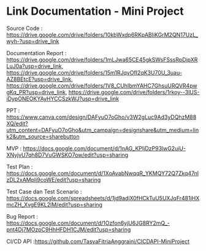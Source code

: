 # Link Documentation - Mini Project

Source Code : https://drive.google.com/drive/folders/10kbWxdp6RKpABIiKGrM2QN17UzL_wyh-?usp=drive_link

Documentation Report : https://drive.google.com/drive/folders/1mLJwa65CE45gkSWsFSssRpDipXRLuJ0a?usp=drive_link, https://drive.google.com/drive/folders/15m1RJqyOfI2qK3U70U_3uau-AZ8BEtcE?usp=drive_link, https://drive.google.com/drive/folders/1V8_CUhIbmYAHC7GhsuURQVR4pwgKq_PR?usp=drive_link, https://drive.google.com/drive/folders/1rkoy--3lUS-iDypONEOKYAyHYCCSzkWJ?usp=drive_link 

PPT : https://www.canva.com/design/DAFyuO7oGho/v3W2gLuc9Ad3yDQhzM88XQ/edit?utm_content=DAFyuO7oGho&utm_campaign=designshare&utm_medium=link2&utm_source=sharebutton

MVP : https://docs.google.com/document/d/1nAG_KPIjDzP93lwG2uiU-XNyjvU7qh8D7VuGWSKO7ow/edit?usp=sharing 

Test Plan : https://docs.google.com/document/d/1XoAvabNwqqR_YKMQY72Q7Zkq47nlzDL2xAMpli9coWE/edit?usp=sharing

Test Case dan Test Scenario : https://docs.google.com/spreadsheets/d/1jd9adjX0fHCkTuU5UXJqFr481jHXmcZH_XvgE9KL2lM/edit?usp=sharing

Bug Report : https://docs.google.com/document/d/1Ozfon6yjU6JG8RY2mQ_-pnt4Dj7MOzpC9HhHFDH1CJM/edit?usp=sharing 

CI/CD API :https://github.com/TasyaFitriaAnggraini/CICDAPI-MiniProject 